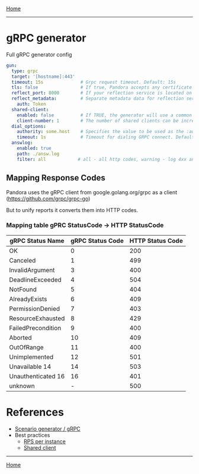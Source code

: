 [Home](index.md)

---

# gRPC generator

Full gRPC generator config

```yaml
gun:
  type: grpc
  target: '[hostname]:443'
  timeout: 15s              # Grpc request timeout. Default: 15s
  tls: false                # If true, Pandora accepts any certificate presented by the server and any host name in that certificate. Default: false
  reflect_port: 8000        # If your reflection service is located on a port other than the main server
  reflect_metadata:         # Separate metadata data for reflection service
    auth: Token
  shared-client:
    enabled: false          # If TRUE, the generator will use a common transport client for all instances
    client-number: 1        # The number of shared clients can be increased. The default is 1
  dial_options:
    authority: some.host    # Specifies the value to be used as the :authority pseudo-header and as the server name in authentication handshake
    timeout: 1s             # Timeout for dialing GRPC connect. Default: 1s
  answlog:
    enabled: true
    path: ./answ.log
    filter: all            # all - all http codes, warning - log 4xx and 5xx, error - log only 5xx. Default: error
```

## Mapping Response Codes

Pandora uses the gRPC client from google.golang.org/grpc as a client (https://github.com/grpc/grpc-go)

But to unify reports it converts them into HTTP codes.

### Mapping table gPRC StatusCode -> HTTP StatusCode

| gRPC Status Name   | gRPC Status Code | HTTP Status Code |
|--------------------|------------------|------------------|
| OK                 | 0                | 200              |
| Canceled           | 1                | 499              |
| InvalidArgument    | 3                | 400              |
| DeadlineExceeded   | 4                | 504              |
| NotFound           | 5                | 404              |
| AlreadyExists      | 6                | 409              |
| PermissionDenied   | 7                | 403              |
| ResourceExhausted  | 8                | 429              |
| FailedPrecondition | 9                | 400              |
| Aborted            | 10               | 409              |
| OutOfRange         | 11               | 400              |
| Unimplemented      | 12               | 501              |
| Unavailable 14     | 14               | 503              |
| Unauthenticated 16 | 16               | 401              |
| unknown            | -                | 500              |


# References

- [Scenario generator / gRPC](scenario-grpc-generator.md)
- Best practices
  - [RPS per instance](best_practices/rps-per-instance.md)
  - [Shared client](best_practices/shared-client.md)

---

[Home](index.md)
